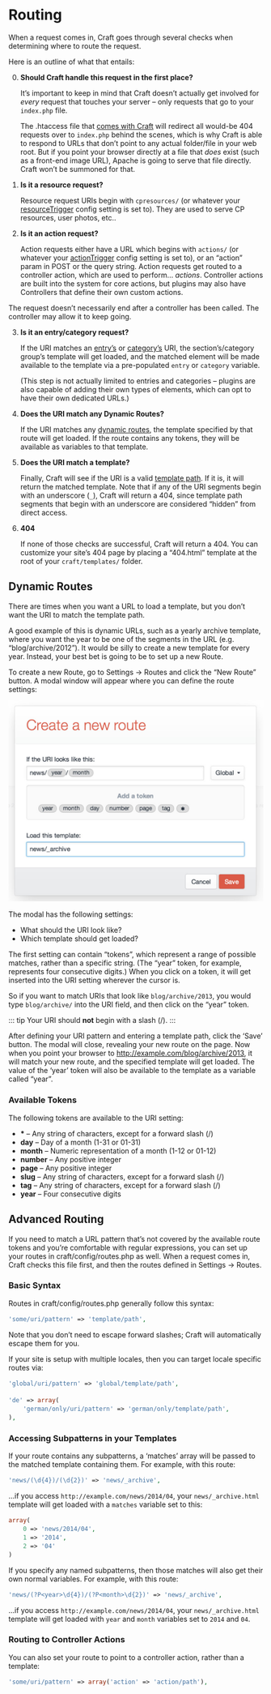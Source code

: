 # Routing

When a request comes in, Craft goes through several checks when determining where to route the request.

Here is an outline of what that entails:

0. **Should Craft handle this request in the first place?**

   It’s important to keep in mind that Craft doesn’t actually get involved for *every* request that touches your server – only requests that go to your `index.php` file.

   The .htaccess file that [comes with Craft](https://craftcms.com/support/remove-index.php) will redirect all would-be 404 requests over to `index.php` behind the scenes, which is why Craft is able to respond to URLs that don’t point to any actual folder/file in your web root. But if you point your browser directly at a file that *does* exist (such as a front-end image URL), Apache is going to serve that file directly. Craft won’t be summoned for that.

1. **Is it a resource request?**

   Resource request URIs begin with `cpresources/` (or whatever your [resourceTrigger](config-settings.md#resourceTrigger) config setting is set to). They are used to serve CP resources, user photos, etc..

2. **Is it an action request?**

   Action requests either have a URL which begins with `actions/` (or whatever your [actionTrigger](config-settings.md#actionTrigger) config setting is set to), or an “action” param in POST or the query string. Action requests get routed to a controller action, which are used to perform… *actions*. Controller actions are built into the system for core actions, but plugins may also have Controllers that define their own custom actions.

  The request doesn’t necessarily end after a controller has been called. The controller may allow it to keep going.

3. **Is it an entry/category request?**

   If the URI matches an [entry’s](sections-and-entries.md) or [category’s](categories.md) URI, the section’s/category group’s template will get loaded, and the matched element will be made available to the template via a pre-populated `entry` or `category` variable.

   (This step is not actually limited to entries and categories – plugins are also capable of adding their own types of elements, which can opt to have their own dedicated URLs.)

4. **Does the URI match any Dynamic Routes?**

   If the URI matches any [dynamic routes](#dynamic-routes), the template specified by that route will get loaded. If the route contains any tokens, they will be available as variables to that template.

5. **Does the URI match a template?**

   Finally, Craft will see if the URI is a valid [template path](templating-overview.md#template-paths). If it is, it will return the matched template. Note that if any of the URI segments begin with an underscore (`_`), Craft will return a 404, since template path segments that begin with an underscore are considered “hidden” from direct access.

6. **404**

   If none of those checks are successful, Craft will return a 404. You can customize your site’s 404 page by placing a “404.html” template at the root of your `craft/templates/` folder.


## Dynamic Routes

There are times when you want a URL to load a template, but you don’t want the URI to match the template path.

A good example of this is dynamic URLs, such as a yearly archive template, where you want the year to be one of the segments in the URL (e.g. “blog/archive/2012”). It would be silly to create a new template for every year. Instead, your best bet is going to be to set up a new Route.

To create a new Route, go to Settings → Routes and click the “New Route” button. A modal window will appear where you can define the route settings:

![Routes](./images/routes.jpg)

The modal has the following settings:

* What should the URI look like?
* Which template should get loaded?

The first setting can contain “tokens”, which represent a range of possible matches, rather than a specific string. (The “year” token, for example, represents four consecutive digits.) When you click on a token, it will get inserted into the URI setting wherever the cursor is.

So if you want to match URIs that look like `blog/archive/2013`, you would type `blog/archive/` into the URI field, and then click on the “year” token.

::: tip
Your URI should **not** begin with a slash (/).
:::

After defining your URI pattern and entering a template path, click the ‘Save’ button. The modal will close, revealing your new route on the page. Now when you point your browser to <http://example.com/blog/archive/2013>, it will match your new route, and the specified template will get loaded. The value of the ‘year’ token will also be available to the template as a variable called “year”.


### Available Tokens

The following tokens are available to the URI setting:

* <strong>*</strong> – Any string of characters, except for a forward slash (/)
* **day** – Day of a month (1-31 or 01-31)
* **month** – Numeric representation of a month (1-12 or 01-12)
* **number** – Any positive integer
* **page** – Any positive integer
* **slug** – Any string of characters, except for a forward slash (/)
* **tag** – Any string of characters, except for a forward slash (/)
* **year** – Four consecutive digits


## Advanced Routing

If you need to match a URL pattern that’s not covered by the available route tokens and you’re comfortable with regular expressions, you can set up your routes in craft/config/routes.php as well. When a request comes in, Craft checks this file first, and then the routes defined in Settings → Routes.

### Basic Syntax

Routes in craft/config/routes.php generally follow this syntax:

```php
'some/uri/pattern' => 'template/path',
```

Note that you don’t need to escape forward slashes; Craft will automatically escape them for you.

If your site is setup with multiple locales, then you can target locale specific routes via:

```php
'global/uri/pattern' => 'global/template/path',

'de' => array(
    'german/only/uri/pattern' => 'german/only/template/path',
),
```

### Accessing Subpatterns in your Templates

If your route contains any subpatterns, a ‘matches’ array will be passed to the matched template containing them. For example, with this route:

```php
'news/(\d{4})/(\d{2})' => 'news/_archive',
```

…if you access `http://example.com/news/2014/04`, your `news/_archive.html` template will get loaded with a `matches` variable set to this:

```php
array(
    0 => 'news/2014/04',
    1 => '2014',
    2 => '04'
)
```

If you specify any named subpatterns, then those matches will also get their own normal variables. For example, with this route:

```php
'news/(?P<year>\d{4})/(?P<month>\d{2})' => 'news/_archive',
```

…if you access `http://example.com/news/2014/04`, your `news/_archive.html` template will get loaded with `year` and `month` variables set to `2014` and `04`.

### Routing to Controller Actions

You can also set your route to point to a controller action, rather than a template:

```php
'some/uri/pattern' => array('action' => 'action/path'),
```
